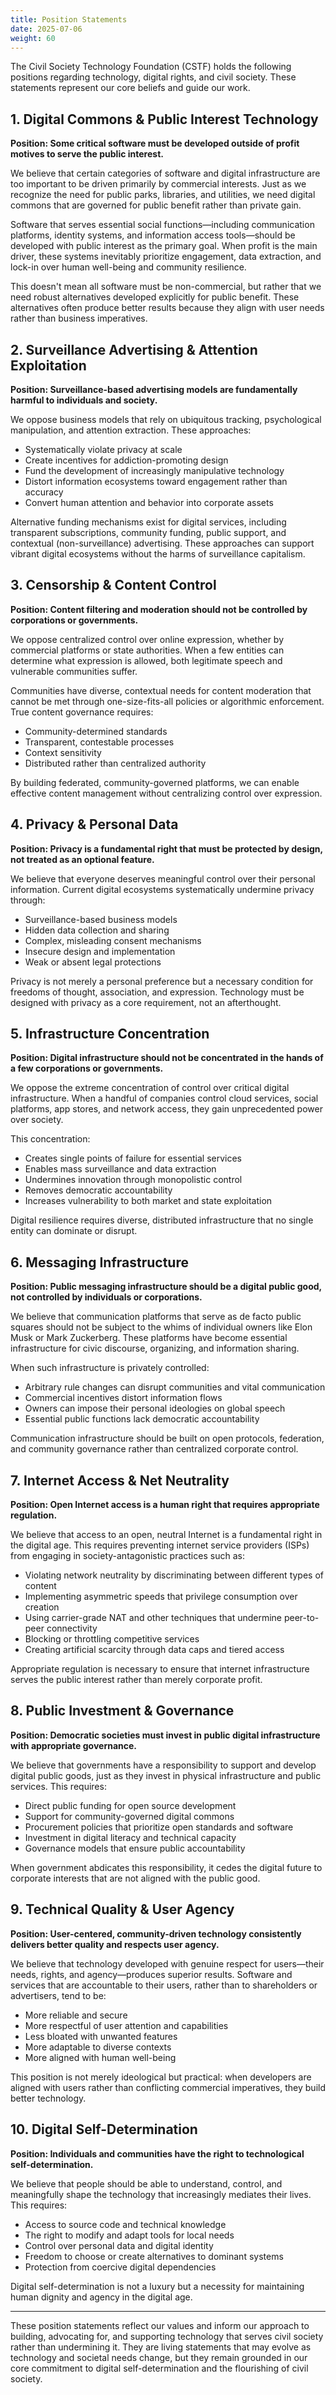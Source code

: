 ```yaml
---
title: Position Statements
date: 2025-07-06
weight: 60
---
```


The Civil Society Technology Foundation (CSTF) holds the following positions regarding technology, digital rights, and civil society. These statements represent our core beliefs and guide our work.

## 1. Digital Commons & Public Interest Technology

**Position: Some critical software must be developed outside of profit motives to serve the public interest.**

We believe that certain categories of software and digital infrastructure are too important to be driven primarily by commercial interests. Just as we recognize the need for public parks, libraries, and utilities, we need digital commons that are governed for public benefit rather than private gain.

Software that serves essential social functions—including communication platforms, identity systems, and information access tools—should be developed with public interest as the primary goal. When profit is the main driver, these systems inevitably prioritize engagement, data extraction, and lock-in over human well-being and community resilience.

This doesn't mean all software must be non-commercial, but rather that we need robust alternatives developed explicitly for public benefit. These alternatives often produce better results because they align with user needs rather than business imperatives.

## 2. Surveillance Advertising & Attention Exploitation

**Position: Surveillance-based advertising models are fundamentally harmful to individuals and society.**

We oppose business models that rely on ubiquitous tracking, psychological manipulation, and attention extraction. These approaches:

- Systematically violate privacy at scale
- Create incentives for addiction-promoting design
- Fund the development of increasingly manipulative technology
- Distort information ecosystems toward engagement rather than accuracy
- Convert human attention and behavior into corporate assets

Alternative funding mechanisms exist for digital services, including transparent subscriptions, community funding, public support, and contextual (non-surveillance) advertising. These approaches can support vibrant digital ecosystems without the harms of surveillance capitalism.

## 3. Censorship & Content Control

**Position: Content filtering and moderation should not be controlled by corporations or governments.**

We oppose centralized control over online expression, whether by commercial platforms or state authorities. When a few entities can determine what expression is allowed, both legitimate speech and vulnerable communities suffer.

Communities have diverse, contextual needs for content moderation that cannot be met through one-size-fits-all policies or algorithmic enforcement. True content governance requires:

- Community-determined standards
- Transparent, contestable processes
- Context sensitivity
- Distributed rather than centralized authority

By building federated, community-governed platforms, we can enable effective content management without centralizing control over expression.

## 4. Privacy & Personal Data

**Position: Privacy is a fundamental right that must be protected by design, not treated as an optional feature.**

We believe that everyone deserves meaningful control over their personal information. Current digital ecosystems systematically undermine privacy through:

- Surveillance-based business models
- Hidden data collection and sharing
- Complex, misleading consent mechanisms
- Insecure design and implementation
- Weak or absent legal protections

Privacy is not merely a personal preference but a necessary condition for freedoms of thought, association, and expression. Technology must be designed with privacy as a core requirement, not an afterthought.

## 5. Infrastructure Concentration

**Position: Digital infrastructure should not be concentrated in the hands of a few corporations or governments.**

We oppose the extreme concentration of control over critical digital infrastructure. When a handful of companies control cloud services, social platforms, app stores, and network access, they gain unprecedented power over society.

This concentration:

- Creates single points of failure for essential services
- Enables mass surveillance and data extraction
- Undermines innovation through monopolistic control
- Removes democratic accountability
- Increases vulnerability to both market and state exploitation

Digital resilience requires diverse, distributed infrastructure that no single entity can dominate or disrupt.

## 6. Messaging Infrastructure

**Position: Public messaging infrastructure should be a digital public good, not controlled by individuals or corporations.**

We believe that communication platforms that serve as de facto public squares should not be subject to the whims of individual owners like Elon Musk or Mark Zuckerberg. These platforms have become essential infrastructure for civic discourse, organizing, and information sharing.

When such infrastructure is privately controlled:

- Arbitrary rule changes can disrupt communities and vital communication
- Commercial incentives distort information flows
- Owners can impose their personal ideologies on global speech
- Essential public functions lack democratic accountability

Communication infrastructure should be built on open protocols, federation, and community governance rather than centralized corporate control.

## 7. Internet Access & Net Neutrality

**Position: Open Internet access is a human right that requires appropriate regulation.**

We believe that access to an open, neutral Internet is a fundamental right in the digital age. This requires preventing internet service providers (ISPs) from engaging in society-antagonistic practices such as:

- Violating network neutrality by discriminating between different types of content
- Implementing asymmetric speeds that privilege consumption over creation
- Using carrier-grade NAT and other techniques that undermine peer-to-peer connectivity
- Blocking or throttling competitive services
- Creating artificial scarcity through data caps and tiered access

Appropriate regulation is necessary to ensure that internet infrastructure serves the public interest rather than merely corporate profit.

## 8. Public Investment & Governance

**Position: Democratic societies must invest in public digital infrastructure with appropriate governance.**

We believe that governments have a responsibility to support and develop digital public goods, just as they invest in physical infrastructure and public services. This requires:

- Direct public funding for open source development
- Support for community-governed digital commons
- Procurement policies that prioritize open standards and software
- Investment in digital literacy and technical capacity
- Governance models that ensure public accountability

When government abdicates this responsibility, it cedes the digital future to corporate interests that are not aligned with the public good.

## 9. Technical Quality & User Agency

**Position: User-centered, community-driven technology consistently delivers better quality and respects user agency.**

We believe that technology developed with genuine respect for users—their needs, rights, and agency—produces superior results. Software and services that are accountable to their users, rather than to shareholders or advertisers, tend to be:

- More reliable and secure
- More respectful of user attention and capabilities
- Less bloated with unwanted features
- More adaptable to diverse contexts
- More aligned with human well-being

This position is not merely ideological but practical: when developers are aligned with users rather than conflicting commercial imperatives, they build better technology.

## 10. Digital Self-Determination

**Position: Individuals and communities have the right to technological self-determination.**

We believe that people should be able to understand, control, and meaningfully shape the technology that increasingly mediates their lives. This requires:

- Access to source code and technical knowledge
- The right to modify and adapt tools for local needs
- Control over personal data and digital identity
- Freedom to choose or create alternatives to dominant systems
- Protection from coercive digital dependencies

Digital self-determination is not a luxury but a necessity for maintaining human dignity and agency in the digital age.

---

These position statements reflect our values and inform our approach to building, advocating for, and supporting technology that serves civil society rather than undermining it. They are living statements that may evolve as technology and societal needs change, but they remain grounded in our core commitment to digital self-determination and the flourishing of civil society.
